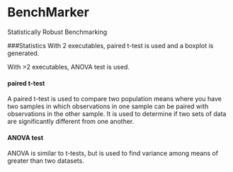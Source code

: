 # BenchMarker
Statistically Robust Benchmarking


###Statistics
With 2 executables, paired t-test is used and a boxplot is generated.

With >2 executables, ANOVA test is used. 


#### paired t-test
A paired t-test is used to compare two population means where you have two samples
in which observations in one sample can be paired with observations in the other sample.
It is used to determine if two sets of data are significantly different from one another.

#### ANOVA test
ANOVA is similar to t-tests, but is used to find variance among means of greater than two
datasets.
